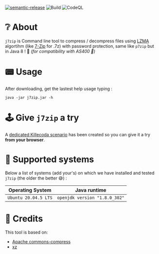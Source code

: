[![semantic-release](https://img.shields.io/badge/%20%20%F0%9F%93%A6%F0%9F%9A%80-semantic--release-e10079.svg)](https://github.com/semantic-release/semantic-release)
![Build](https://github.com/opt-nc/j7zip/actions/workflows/test-release.yml/badge.svg)
![CodeQL](https://github.com/opt-nc/j7zip/actions/workflows/codeql-analysis.yml/badge.svg)

# ❔ About

`j7zip` is Command line tool to compress / decompress files using [LZMA](https://www.7-zip.org/sdk.html)
algortihm (like [7-Zip](https://www.7-zip.org) for .7z) with password protection,
same like `p7zip` but in Java 8 ! :drum: _(for compatibility with AS400 :vhs:)_

# :pager: Usage 

After downloading, get the lastest help usage typing :

```shell
java -jar j7zip.jar -h
```

#  🕹️ Give `j7zip` a try

A [dedicated Killecoda scenario](https://killercoda.com/opt-labs/course/devops-tools/j7zip) has
been created so you can give it a try **from your browser**.


# 👴 Supported systems

Below a list of systems (add your's) on which we have installed and tested `j7zip` (the older the better 😅) :

| Operating System     | Java runtime                   |
| -------------------- | ------------------------------ |
| `Ubuntu 20.04.5 LTS` | `openjdk version "1.8.0_302"`  |


# 🙏 Credits

This tool is based on:

- [Apache commons-compress](https://commons.apache.org/proper/commons-compress/)
- [xz](https://tukaani.org/xz/java.html)